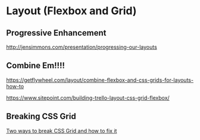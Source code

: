 # Layout (Flexbox and Grid)

## Progressive Enhancement

http://jensimmons.com/presentation/progressing-our-layouts

## Combine Em!!!!

https://getflywheel.com/layout/combine-flexbox-and-css-grids-for-layouts-how-to

https://www.sitepoint.com/building-trello-layout-css-grid-flexbox/

## Breaking CSS Grid

[Two ways to break CSS Grid and how to fix it](https://daverupert.com/2017/09/breaking-the-grid)
